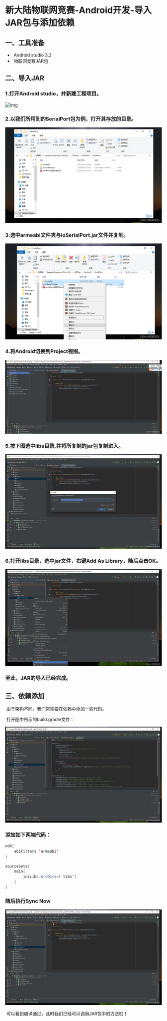 # 新大陆物联网竞赛-Android开发-导入JAR包与添加依赖



## 一、工具准备

- ​    Android studio 3.2
- ​    物联网竞赛JAR包

## 二、导入JAR

### 1.打开Android studio，并新建工程项目。

![img](新大陆物联网竞赛-Android开发-导入JAR包与添加依赖.assets/6ea3f4a0abc14df7b81aeb3425596230-1670460452870.png)



### 2.以我们所用到的SerialPort包为例，打开其存放的目录。 

![img](新大陆物联网竞赛-Android开发-导入JAR包与添加依赖.assets/d6848a4a457c4daca6f7f8e724d245b5.png)



### 3.选中armeabi文件夹与ioSerialPort.jar文件并复制。

![img](新大陆物联网竞赛-Android开发-导入JAR包与添加依赖.assets/16ee469750cf4c118e57bd0f7b0019a9.png)



### 4.将Android切换到Project视图。

![img](新大陆物联网竞赛-Android开发-导入JAR包与添加依赖.assets/e7d72e2ee9bf4bd2b027c26ec9b4da85.png)



### 5.按下图选中libs目录,并将所复制的jar包复制进入。

![img](新大陆物联网竞赛-Android开发-导入JAR包与添加依赖.assets/2e4d7ca1a268485aab3f59fe8196d3f1.png)



### 6.打开libs目录，选中jar文件，右键Add As Library，随后点击OK。

![img](新大陆物联网竞赛-Android开发-导入JAR包与添加依赖.assets/c6c925339f064b208e991789cfc7cd2c.png)



### 至此，JAR的导入已经完成。



## 三、依赖添加

​    由于架构不同，我们常需要在依赖中添加一些代码。

​    打开图中所示的build.gradle文件：

![img](新大陆物联网竞赛-Android开发-导入JAR包与添加依赖.assets/7caf848257934428bfaccaa1dd0019f3.png)

###     添加如下两端代码：

```java
ndk{
    abiFilters 'armeabi'
}
```

```java
sourceSets{
    main{
        jniLibs.srcDirs=['libs']
    }
}
```

###     随后执行Sync Now

![img](新大陆物联网竞赛-Android开发-导入JAR包与添加依赖.assets/443584495eb64a7091ea9f7a17650bb9.png)

​     可以看到编译通过，此时我们已经可以调用JAR包中的方法啦！